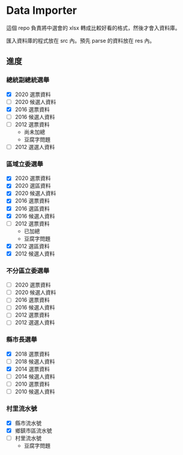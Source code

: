# Data Importer

這個 repo 負責將中選會的 xlsx 轉成比較好看的格式，然後才會入資料庫。

匯入資料庫的程式放在 src 內。預先 parse 的資料放在 res 內。

## 進度
### 總統副總統選舉
- [x] 2020 選票資料
- [ ] 2020 候選人資料
- [x] 2016 選票資料
- [ ] 2016 候選人資料
- [ ] 2012 選票資料
    - 尚未加總
    - 豆腐字問題
- [ ] 2012 選選人資料

### 區域立委選舉
- [x] 2020 選票資料
- [x] 2020 選區資料
- [x] 2020 候選人資料
- [x] 2016 選票資料
- [x] 2016 選區資料
- [x] 2016 候選人資料
- [ ] 2012 選票資料
    - 已加總
    - 豆腐字問題
- [x] 2012 選區資料
- [x] 2012 候選人資料

### 不分區立委選舉
- [ ] 2020 選票資料
- [ ] 2020 候選人資料
- [ ] 2016 選票資料
- [ ] 2016 候選人資料
- [ ] 2012 選票資料
- [ ] 2012 選選人資料

### 縣市長選舉
- [x] 2018 選票資料
- [ ] 2018 候選人資料
- [x] 2014 選票資料
- [ ] 2014 候選人資料
- [ ] 2010 選票資料
- [ ] 2010 候選人資料

### 村里流水號
- [x] 縣市流水號
- [x] 鄉鎮市區流水號
- [ ] 村里流水號
    - 豆腐字問題